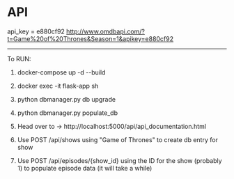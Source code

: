 # API

api_key = e880cf92
http://www.omdbapi.com/?t=Game%20of%20Thrones&Season=1&apikey=e880cf92

---
To RUN:

1. docker-compose up -d --build
2. docker exec -it flask-app sh  
3. python dbmanager.py db upgrade
4. python dbmanager.py populate_db
5. Head over to -> http://localhost:5000/api/api_documentation.html

6. Use POST /api/shows using "Game of Thrones" to create db entry for show
7. Use POST /api/episodes/{show_id} using the ID for the show (probably 1) to populate episode data (it will take a while)
